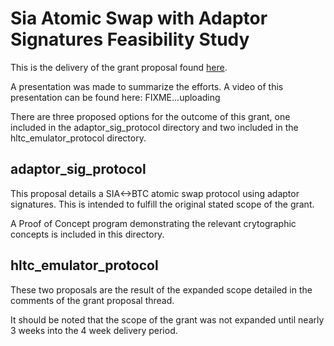 # Sia Atomic Swap with Adaptor Signatures Feasibility Study

This is the delivery of the grant proposal found [here](https://forum.sia.tech/t/grant-proposal-sia-atomic-swap-with-adaptor-signatures-feasibility-study/341/18).

A presentation was made to summarize the efforts. A video of this presentation can be found here: FIXME...uploading

There are three proposed options for the outcome of this grant, one included in the adaptor_sig_protocol directory and two included in the hltc_emulator_protocol directory.

## adaptor_sig_protocol 

This proposal details a SIA<->BTC atomic swap protocol using adaptor signatures. This is intended to fulfill the original stated scope of the grant.

A Proof of Concept program demonstrating the relevant crytographic concepts is included in this directory.

## hltc_emulator_protocol

These two proposals are the result of the expanded scope detailed in the comments of the grant proposal thread.

It should be noted that the scope of the grant was not expanded until nearly 3 weeks into the 4 week delivery period.
